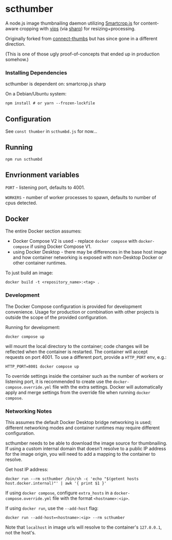# scthumber

A node.js image thumbnailing daemon utilizing [Smartcrop.js](https://github.com/jwagner/smartcrop.js/) for content-aware cropping with [vips](http://www.vips.ecs.soton.ac.uk/) (via [sharp](https://github.com/lovell/sharp)) for resizing+processing.

Originally forked from [connect-thumbs](https://github.com/inadarei/connect-thumbs) but has since gone in a different direction.

(This is one of those ugly proof-of-concepts that ended up in production somehow.)

### Installing Dependencies

scthumber is dependent on:
smartcrop.js
sharp

On a Debian/Ubuntu system:
```
npm install # or yarn --frozen-lockfile
```

## Configuration
See `const thumber` in `scthumbd.js` for now...

## Running
```
npm run scthumbd
```


## Envrionment variables

`PORT` - listening port, defaults to 4001.

`WORKERS` - number of worker processes to spawn, defaults to number of cpus detected.


## Docker

The entire Docker section assumes:
- Docker Compose V2 is used - replace `docker compose` with `docker-compose` if using Docker Compose V1.
- using Docker Desktop - there may be differences in the base host image and how container networking is exposed with non-Desktop Docker or other container runtimes.

To just build an image:

    docker build -t <repository_name>:<tag> .


### Development

The Docker Compose configuration is provided for development convenience. Usage for production or combination with other projects is outside the scope of the provided configuration.

Running for development:

    docker compose up

will mount the local directory to the container; code changes will be reflected when the container is restarted.
The container will accept requests on port 4001. To use a different port, provide a `HTTP_PORT` env, e.g.:

    HTTP_PORT=8001 docker compose up

To override settings inside the container such as the number of workers or listening port, it is recommended to create use the `docker-compose.override.yml` file with the extra settings. Docker will automatically apply and merge settings from the override file when running `docker compose`.

### Networking Notes

This assumes the default Docker Desktop bridge networking is used; different networking modes and container runtimes may require different configuration.

scthumber needs to be able to download the image source for thumbnailing.
If using a custom internal domain that doesn't resolve to a public IP address for the image origin, you will need to add a mapping to the container to resolve.

Get host IP address:

    docker run --rm scthumber /bin/sh -c 'echo "$(getent hosts host.docker.internal)"' | awk '{ print $1 }'


If using `docker compose`, configure `extra_hosts` in a `docker-compose.override.yml` file with the format `<hostname>:<ip>`.

If using `docker run`, use the `--add-host` flag:

    docker run --add-host=<hostname>:<ip> --rm scthumber


Note that `localhost` in image urls will resolve to the container's `127.0.0.1`, not the host's.
